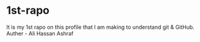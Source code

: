 # 1st-rapo
It is my 1st rapo on this profile that I am making to understand git & GitHub.
<br>
Auther - Ali Hassan Ashraf
